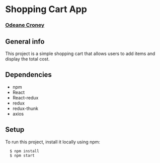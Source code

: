 # Shopping Cart App

### [Odeane Croney](https://github.com/Odeane)

## General info
This project is a simple shopping cart that allows users to add items and display the total cost.

## Dependencies

- npm
- React
- React-redux
- redux
- redux-thunk
- axios

## Setup

To run this project, install it locally using npm:

```
  $ npm install
  $ npm start
```
